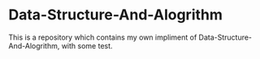# Data-Structure-And-Alogrithm
This is a repository which contains my own impliment of Data-Structure-And-Alogrithm, with some test. 
